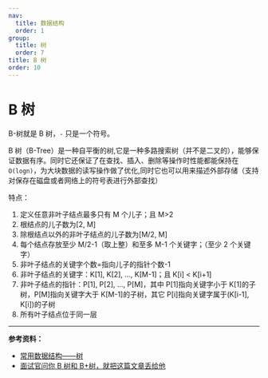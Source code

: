 ```yaml
---
nav:
  title: 数据结构
  order: 1
group:
  title: 树
  order: 7
title: B 树
order: 10
---
```


# B 树

B-树就是 B 树，`-` 只是一个符号。

B 树（B-Tree）是一种自平衡的树,它是一种多路搜索树（并不是二叉的），能够保证数据有序。同时它还保证了在查找、插入、删除等操作时性能都能保持在 `O(logn)`，为大块数据的读写操作做了优化,同时它也可以用来描述外部存储（支持对保存在磁盘或者网络上的符号表进行外部查找）

特点：

1. 定义任意非叶子结点最多只有 M 个儿子；且 M>2
2. 根结点的儿子数为[2, M]
3. 除根结点以外的非叶子结点的儿子数为[M/2, M]
4. 每个结点存放至少 M/2-1（取上整）和至多 M-1 个关键字；（至少 2 个关键字）
5. 非叶子结点的关键字个数=指向儿子的指针个数-1
6. 非叶子结点的关键字：K[1], K[2], …, K[M-1]；且 K[i] < K[i+1]
7. 非叶子结点的指针：P[1], P[2], …, P[M]，其中 P[1]指向关键字小于 K[1]的子树，P[M]指向关键字大于 K[M-1]的子树，其它 P[i]指向关键字属于(K[i-1], K[i])的子树
8. 所有叶子结点位于同一层

---

**参考资料：**

- [常用数据结构——树](https://www.jianshu.com/p/912357993486)
- [面试官问你 B 树和 B+树，就把这篇文章丢给他](https://my.oschina.net/u/4116286/blog/3107389)
